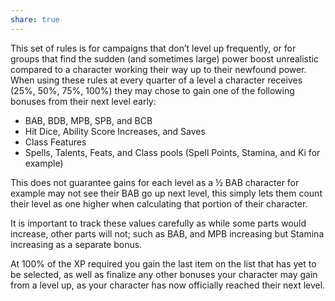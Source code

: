 ```yaml
---
share: true
---
```

This set of rules is for campaigns that don’t level up frequently, or for groups that find the sudden (and sometimes large) power boost unrealistic compared to a character working their way up to their newfound power. When using these rules at every quarter of a level a character receives (25%, 50%, 75%, 100%) they may chose to gain one of the following bonuses from their next level early:

- BAB, BDB, MPB, SPB, and BCB
- Hit Dice, Ability Score Increases, and Saves
- Class Features
- Spells, Talents, Feats, and Class pools (Spell Points, Stamina, and Ki for example)

This does not guarantee gains for each level as a ½ BAB character for example may not see their BAB go up next level, this simply lets them count their level as one higher when calculating that portion of their character.

It is important to track these values carefully as while some parts would increase, other parts will not; such as BAB, and MPB increasing but Stamina increasing as a separate bonus.

At 100% of the XP required you gain the last item on the list that has yet to be selected, as well as finalize any other bonuses your character may gain from a level up, as your character has now officially reached their next level.
